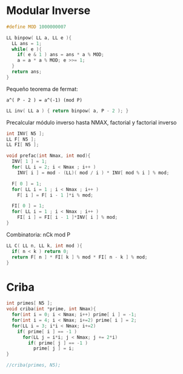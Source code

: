 # Modular Inverse

```c++
#define MOD 1000000007

LL binpow( LL a, LL e ){
  LL ans = 1;
  while( e ){
    if( e & 1 ) ans = ans * a % MOD;
    a = a * a % MOD; e >>= 1;
  }
  return ans;
}
```

Pequeño teorema de fermat:

` a^( P - 2 ) = a^(-1) (mod P) `

```c++
LL inv( LL a ) { return binpow( a, P - 2 ); }
```

Precalcular módulo inverso hasta NMAX, factorial y factorial inverso

```c++
int INV[ N5 ];
LL F[ N5 ];
LL FI[ N5 ];

void prefac(int Nmax, int mod){
  INV[ 1 ] = 1;
  for( LL i = 2; i < Nmax ; i++ )
    INV[ i ] = mod - (LL)( mod / i ) * INV[ mod % i ] % mod;

  F[ 0 ] = 1;
  for( LL i = 1 ; i < Nmax ; i++ )
    F[ i ] = F[ i - 1 ]*i % mod;

  FI[ 0 ] = 1;
  for( LL i = 1 ; i < Nmax ; i++ )
    FI[ i ] = FI[ i - 1 ]*INV[ i ] % mod;
}
```
Combinatoria: nCk mod P

```c++
LL C( LL n, LL k, int mod ){
  if( n < k ) return 0;
  return F[ n ] * FI[ k ] % mod * FI[ n - k ] % mod;
}
```

# Criba

```c++
int primes[ N5 ];
void criba(int *prime, int Nmax){
  for(int i = 0; i < Nmax; i++) prime[ i ] = -1;
  for(int i = 4; i < Nmax; i+=2) prime[ i ] = 2;
  for(LL i = 3; i*i < Nmax; i+=2)
    if( prime[ i ] == -1 )
      for(LL j = i*i; j < Nmax; j += 2*i)
        if( prime[ j ] == -1 )
          prime[ j ] = i;
}

//criba(primes, N5);
```
